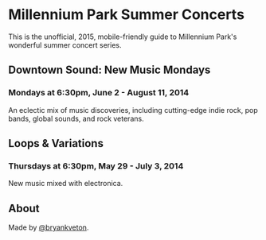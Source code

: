 Millennium Park Summer Concerts
===============================

This is the unofficial, 2015, mobile-friendly guide to Millennium Park's wonderful summer concert series.

Downtown Sound: New Music Mondays
---------------------------------

### Mondays at 6:30pm, June 2 - August 11, 2014

An eclectic mix of music discoveries, including cutting-edge indie rock, pop bands, global sounds, and rock veterans.

Loops & Variations
------------------

### Thursdays at 6:30pm, May 29 - July 3, 2014

New music mixed with electronica.

About
-----

Made by [@bryankveton](http://www.twitter.com/bryankveton).